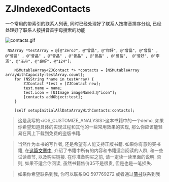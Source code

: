 # ZJIndexedContacts
一个常用的带索引的联系人列表, 同时已经处理好了联系人按拼音排序分组, 已经处理好了联系人按拼音首字母搜索的功能

![contacts.gif](http://upload-images.jianshu.io/upload_images/1271831-f63b2c4e28f53b1e.gif?imageMogr2/auto-orient/strip)


```
 NSArray *testArray = @[@"ZeroJ", @"曾晶", @"你好", @"曾晶", @"曾晶" , @"曾晶" , @"曾晶" , @"曾晶" , @"曾晶" , @"曾晶" , @"曾晶",  @"曾好", @"李涵", @"王丹", @"良好", @"124"];
    
    NSMutableArray<ZJContact *> *contacts = [NSMutableArray arrayWithCapacity:testArray.count];
    for (NSString *name in testArray) {
        ZJContact *test = [ZJContact new];
        test.name = name;
        test.icon = [UIImage imageNamed:@"icon"];
        [contacts addObject:test];
    }

    [self setupInitialAllDataArrayWithContacts:contacts];
```

> 这是我写的<iOS_CUSTOMIZE_ANALYSIS>这本书籍中的一个demo, 如果你希望知道具体的实现过程和其他的一些常用效果的实现, 那么你应该能轻易在网上下载到免费的盗版书籍. 

> 当然作为本书的写作者, 还是希望有人能支持正版书籍. 如果你有意购买书籍, 在[这篇文章中](http://www.jianshu.com/p/510500f3aebd), 介绍了书籍中所有的内容和书籍适合阅读的人群, 和一些试读章节, 以及购买链接. 在你准备购买之前, 请一定读一读里面的说明. 否则, 如果不适合你阅读, 虽然书籍售价35不是很贵, 但是也是一笔损失.


> 如果你希望联系到我, 你可以联系QQ:597769272
> 或者通过[简书](http://www.jianshu.com/users/fb31a3d1ec30/latest_articles)联系到我